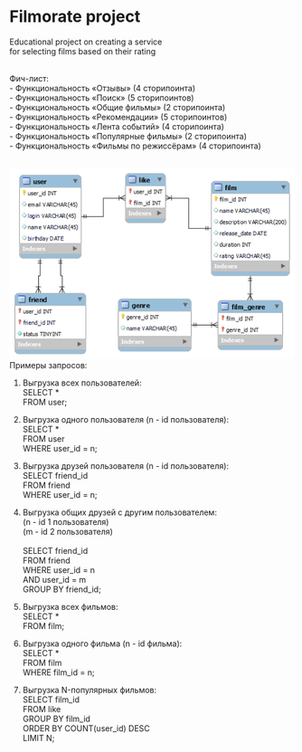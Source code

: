 # Filmorate project
Educational project on creating a service
<br>for selecting films based on their rating

<br>Фич-лист:
<br> - Функциональность «Отзывы» (4 сторипоинта)
<br> - Функциональность «Поиск» (5 сторипоинтов)
<br> - Функциональность «Общие фильмы» (2 сторипоинта)
<br> - Функциональность «Рекомендации» (5 сторипоинтов)
<br> - Функциональность «Лента событий» (4 сторипоинта)
<br> - Функциональность «Популярные фильмы» (2 сторипоинта)
<br> - Функциональность «Фильмы по режиссёрам» (4 сторипоинта)

<br>![ER diagram](/er-filmorate/ER-filmorate.png)
<br>Примеры запросов:
1. Выгрузка всех пользователей:
   <br>SELECT *
   <br>FROM user;

2. Выгрузка одного пользователя (n - id пользователя):
   <br>SELECT *
   <br>FROM user
   <br>WHERE user_id = n;

3. Выгрузка друзей пользователя (n - id пользователя):
   <br>SELECT friend_id
   <br>FROM friend
   <br>WHERE user_id = n;

4. Выгрузка общих друзей
с другим пользователем: <br>(n - id 1 пользователя)
   <br>(m - id 2 пользователя)		
   <br>SELECT friend_id
   <br>FROM friend
   <br>WHERE user_id = n
   <br>AND user_id = m
   <br>GROUP BY friend_id;

5. Выгрузка всех фильмов:
   <br>SELECT *
   <br>FROM film;

6. Выгрузка одного фильма (n - id фильма):
   <br>SELECT *
   <br>FROM film
   <br>WHERE film_id = n;

7. Выгрузка N-популярных фильмов:
   <br>SELECT film_id
   <br>FROM like
   <br>GROUP BY film_id
   <br>ORDER BY COUNT(user_id) DESC
   <br>LIMIT N;